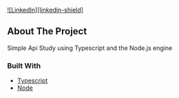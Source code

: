 [![LinkedIn][linkedin-shield]][linkedin-url]

## About The Project

Simple Api Study using Typescript and the Node.js engine

### Built With

* [Typescript](https://www.typescriptlang.org)
* [Node](https://nodejs.org/en)


[linkedin-url]: https://www.linkedin.com/in/pedro-luiz-hernandes-simonetto/
